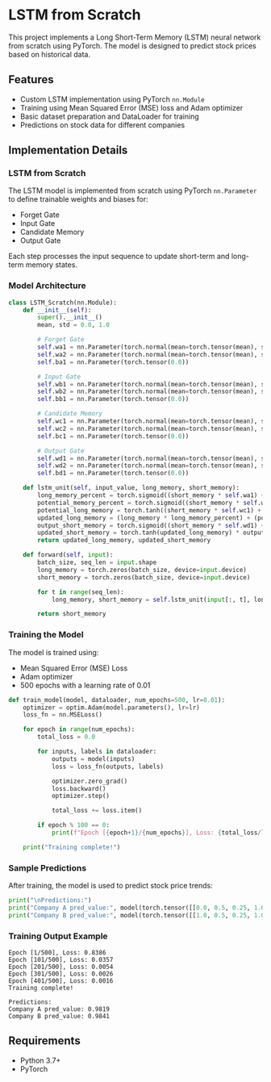 #  LSTM from Scratch

This project implements a Long Short-Term Memory (LSTM) neural network from scratch using PyTorch. The model is designed to predict stock prices based on historical data.

## Features
- Custom LSTM implementation using PyTorch `nn.Module`
- Training using Mean Squared Error (MSE) loss and Adam optimizer
- Basic dataset preparation and DataLoader for training
- Predictions on stock data for different companies

## Implementation Details

### LSTM from Scratch
The LSTM model is implemented from scratch using PyTorch `nn.Parameter` to define trainable weights and biases for:
- Forget Gate
- Input Gate
- Candidate Memory
- Output Gate

Each step processes the input sequence to update short-term and long-term memory states.

### Model Architecture
```python
class LSTM_Scratch(nn.Module):
    def __init__(self):
        super().__init__()
        mean, std = 0.0, 1.0

        # Forget Gate
        self.wa1 = nn.Parameter(torch.normal(mean=torch.tensor(mean), std=torch.tensor(std)))
        self.wa2 = nn.Parameter(torch.normal(mean=torch.tensor(mean), std=torch.tensor(std)))
        self.ba1 = nn.Parameter(torch.tensor(0.0))

        # Input Gate
        self.wb1 = nn.Parameter(torch.normal(mean=torch.tensor(mean), std=torch.tensor(std)))
        self.wb2 = nn.Parameter(torch.normal(mean=torch.tensor(mean), std=torch.tensor(std)))
        self.bb1 = nn.Parameter(torch.tensor(0.0))

        # Candidate Memory
        self.wc1 = nn.Parameter(torch.normal(mean=torch.tensor(mean), std=torch.tensor(std)))
        self.wc2 = nn.Parameter(torch.normal(mean=torch.tensor(mean), std=torch.tensor(std)))
        self.bc1 = nn.Parameter(torch.tensor(0.0))

        # Output Gate
        self.wd1 = nn.Parameter(torch.normal(mean=torch.tensor(mean), std=torch.tensor(std)))
        self.wd2 = nn.Parameter(torch.normal(mean=torch.tensor(mean), std=torch.tensor(std)))
        self.bd1 = nn.Parameter(torch.tensor(0.0))

    def lstm_unit(self, input_value, long_memory, short_memory):
        long_memory_percent = torch.sigmoid((short_memory * self.wa1) + (input_value * self.wa2) + self.ba1)
        potential_memory_percent = torch.sigmoid((short_memory * self.wb1) + (input_value * self.wb2) + self.bb1)
        potential_long_memory = torch.tanh((short_memory * self.wc1) + (input_value * self.wc2) + self.bc1)
        updated_long_memory = (long_memory * long_memory_percent) + (potential_memory_percent * potential_long_memory)
        output_short_memory = torch.sigmoid((short_memory * self.wd1) + (input_value * self.wd2) + self.bd1)
        updated_short_memory = torch.tanh(updated_long_memory) * output_short_memory
        return updated_long_memory, updated_short_memory

    def forward(self, input):
        batch_size, seq_len = input.shape
        long_memory = torch.zeros(batch_size, device=input.device)
        short_memory = torch.zeros(batch_size, device=input.device)

        for t in range(seq_len):
            long_memory, short_memory = self.lstm_unit(input[:, t], long_memory, short_memory)

        return short_memory
```

### Training the Model
The model is trained using:
- Mean Squared Error (MSE) Loss
- Adam optimizer
- 500 epochs with a learning rate of 0.01

```python
def train_model(model, dataloader, num_epochs=500, lr=0.01):
    optimizer = optim.Adam(model.parameters(), lr=lr)
    loss_fn = nn.MSELoss()

    for epoch in range(num_epochs):
        total_loss = 0.0

        for inputs, labels in dataloader:
            outputs = model(inputs)
            loss = loss_fn(outputs, labels)

            optimizer.zero_grad()
            loss.backward()
            optimizer.step()

            total_loss += loss.item()

        if epoch % 100 == 0:
            print(f"Epoch [{epoch+1}/{num_epochs}], Loss: {total_loss/len(dataloader):.4f}")

    print("Training complete!")
```

### Sample Predictions
After training, the model is used to predict stock price trends:
```python
print("\nPredictions:")
print("Company A pred_value:", model(torch.tensor([[0.0, 0.5, 0.25, 1.0]])).detach().item())
print("Company B pred_value:", model(torch.tensor([[1.0, 0.5, 0.25, 1.0]])).detach().item())
```

### Training Output Example
```
Epoch [1/500], Loss: 0.8386
Epoch [101/500], Loss: 0.0357
Epoch [201/500], Loss: 0.0054
Epoch [301/500], Loss: 0.0026
Epoch [401/500], Loss: 0.0016
Training complete!

Predictions:
Company A pred_value: 0.9819
Company B pred_value: 0.9841
```

## Requirements
- Python 3.7+
- PyTorch

